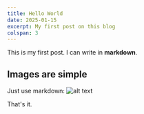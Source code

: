 ```yaml
---
title: Hello World
date: 2025-01-15
excerpt: My first post on this blog
colspan: 3
---
```


This is my first post. I can write in **markdown**.

## Images are simple

Just use markdown: ![alt text](/images/my-image.jpg)

That's it.